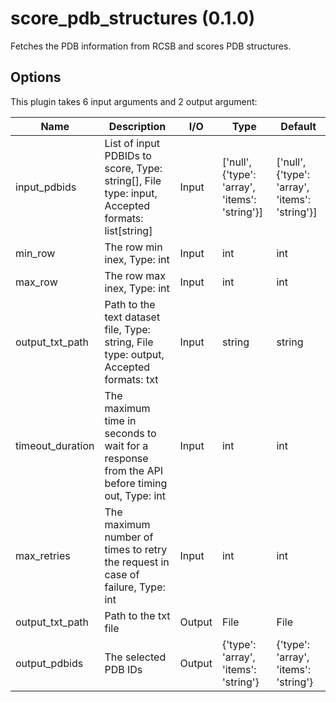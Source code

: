 # score_pdb_structures (0.1.0)

Fetches the PDB information from RCSB and scores PDB structures.

## Options

This plugin takes     6     input arguments and 2 output argument:

| Name          | Description             | I/O    | Type   | Default |
|---------------|-------------------------|--------|--------|---------|
| input_pdbids | List of input PDBIDs to score, Type: string[], File type: input, Accepted formats: list[string] | Input | ['null', {'type': 'array', 'items': 'string'}] | ['null', {'type': 'array', 'items': 'string'}] |
| min_row | The row min inex, Type: int | Input | int | int |
| max_row | The row max inex, Type: int | Input | int | int |
| output_txt_path | Path to the text dataset file, Type: string, File type: output, Accepted formats: txt | Input | string | string |
| timeout_duration | The maximum time in seconds to wait for a response from the API before timing out, Type: int | Input | int | int |
| max_retries | The maximum number of times to retry the request in case of failure, Type: int | Input | int | int |
| output_txt_path | Path to the txt file | Output | File | File |
| output_pdbids | The selected PDB IDs | Output | {'type': 'array', 'items': 'string'} | {'type': 'array', 'items': 'string'} |
